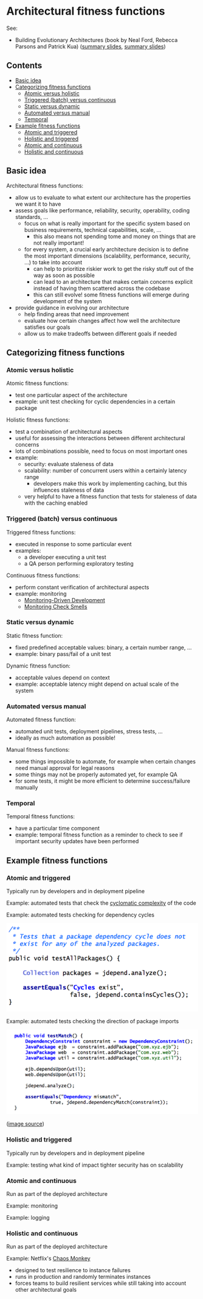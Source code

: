 # Architectural fitness functions

See:

-   Building Evolutionary Architectures (book by Neal Ford, Rebecca Parsons and Patrick Kua) ([summary slides](https://www.slideshare.net/thekua/building-evolutionary-architectures), [summary slides](http://nealford.com/downloads/Evolutionary_Architecture_Keynote_by_Neal_Ford.pdf))

## Contents

-   [Basic idea](#basic-idea)
-   [Categorizing fitness functions](#categorizing-fitness-functions)
    -   [Atomic versus holistic](#atomic-versus-holistic)
    -   [Triggered (batch) versus continuous](#triggered-batch-versus-continuous)
    -   [Static versus dynamic](#static-versus-dynamic)
    -   [Automated versus manual](#automated-versus-manual)
    -   [Temporal](#temporal)
-   [Example fitness functions](#example-fitness-functions)
    -   [Atomic and triggered](#atomic-and-triggered)
    -   [Holistic and triggered](#holistic-and-triggered)
    -   [Atomic and continuous](#atomic-and-continuous)
    -   [Holistic and continuous](#holistic-and-continuous)

## Basic idea

Architectural fitness functions:

-   allow us to evaluate to what extent our architecture has the properties we want it to have
-   assess goals like performance, reliability, security, operability, coding standards, ...
    -   focus on what is really important for the specific system based on business requirements, technical capabilities, scale, ...
        -   this also means not spending tome and money on things that are not really important!
    -   for every system, a crucial early architecture decision is to define the most important dimensions (scalability, performance, security, ...) to take into account
        -   can help to prioritize riskier work to get the risky stuff out of the way as soon as possible
        -   can lead to an architecture that makes certain concerns explicit instead of having them scattered across the codebase
        -   this can still evolve! some fitness functions will emerge during development of the system
-   provide guidance in evolving our architecture
    -   help finding areas that need improvement
    -   evaluate how certain changes affect how well the architecture satisfies our goals
    -   allow us to make tradeoffs between different goals if needed

## Categorizing fitness functions

### Atomic versus holistic

Atomic fitness functions:

-   test one particular aspect of the architecture
-   example: unit test checking for cyclic dependencies in a certain package

Holistic fitness functions:

-   test a combination of architectural aspects
-   useful for assessing the interactions between different architectural concerns
-   lots of combinations possible, need to focus on most important ones
-   example:
    -   security: evaluate staleness of data
    -   scalability: number of concurrent users within a certainly latency range
        -   developers make this work by implementing caching, but this influences staleness of data
    -   very helpful to have a fitness function that tests for staleness of data with the caching enabled

### Triggered (batch) versus continuous

Triggered fitness functions:

-   executed in response to some particular event
-   examples:
    -   a developer executing a unit test
    -   a QA person performing exploratory testing

Continuous fitness functions:

-   perform constant verification of architectural aspects
-   example: monitoring
    -   [Monitoring-Driven Development](https://nl.devoteam.com/en/blog-post/monitoring-driven-development-making-money/)
    -   [Monitoring Check Smells](https://benjiweber.co.uk/blog/2015/03/02/monitoring-check-smells/)

### Static versus dynamic

Static fitness function:

-   fixed predefined acceptable values: binary, a certain number range, ...
-   example: binary pass/fail of a unit test

Dynamic fitness function:

-   acceptable values depend on context
-   example: acceptable latency might depend on actual scale of the system

### Automated versus manual

Automated fitness function:

-   automated unit tests, deployment pipelines, stress tests, ...
-   ideally as much automation as possible!

Manual fitness functions:

-   some things impossible to automate, for example when certain changes need manual approval for legal reasons
-   some things may not be properly automated yet, for example QA
-   for some tests, it might be more efficient to determine success/failure manually

### Temporal

Temporal fitness functions:

-   have a particular time component
-   example: temporal fitness function as a reminder to check to see if important security updates have been performed

## Example fitness functions

### Atomic and triggered

Typically run by developers and in deployment pipeline

Example: automated tests that check the [cyclomatic complexity](https://en.wikipedia.org/wiki/Cyclomatic_complexity) of the code

Example: automated tests checking for dependency cycles

![JDepend test for dependency cycles](_img/Architectural-fitness-functions/jdepend-dependency-cycles.png)

Example: automated tests checking the direction of package imports

![JDepend test for direction of imports](_img/Architectural-fitness-functions/jdepend-direction-dependencies.png)

([image source](http://nealford.com/downloads/Evolutionary_Architecture_Keynote_by_Neal_Ford.pdf))

### Holistic and triggered

Typically run by developers and in deployment pipeline

Example: testing what kind of impact tighter security has on scalability

### Atomic and continuous

Run as part of the deployed architecture

Example: monitoring

Example: logging

### Holistic and continuous

Run as part of the deployed architecture

Example: Netflix's [Chaos Monkey](https://github.com/netflix/chaosmonkey)

-   designed to test resilience to instance failures
-   runs in production and randomly terminates instances
-   forces teams to build resilient services while still taking into account other architectural goals
